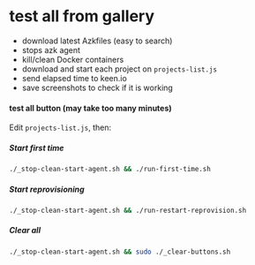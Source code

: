 # test all from gallery

- download latest Azkfiles (easy to search)
- stops azk agent
- kill/clean Docker containers
- download and start each project on `projects-list.js`
- send elapsed time to keen.io
- save screenshots to check if it is working

#### test all button (may take too many minutes)

Edit `projects-list.js`, then:

##### Start first time

```sh
./_stop-clean-start-agent.sh && ./run-first-time.sh
```

##### Start reprovisioning

```sh
./_stop-clean-start-agent.sh && ./run-restart-reprovision.sh
```

##### Clear all

```sh
./_stop-clean-start-agent.sh && sudo ./_clear-buttons.sh
```
